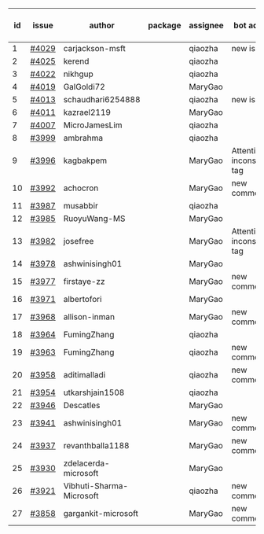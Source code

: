 | id | issue | author | package | assignee | bot advice | created date of issue | target release date | date from target |
| ------ | ------ | ------ | ------ | ------ | ------ | ------ | ------ | :-----: |
| 1 | [#4029](https://github.com/Azure/sdk-release-request/issues/4029) | carjackson-msft |  | qiaozha | new issue. | 04-11 | 04-28 |  |
| 2 | [#4025](https://github.com/Azure/sdk-release-request/issues/4025) | kerend |  | qiaozha |  | 04-10 | 04-28 |  |
| 3 | [#4022](https://github.com/Azure/sdk-release-request/issues/4022) | nikhgup |  | qiaozha |  | 04-06 | 04-28 |  |
| 4 | [#4019](https://github.com/Azure/sdk-release-request/issues/4019) | GalGoldi72 |  | MaryGao |  | 04-04 | 04-28 |  |
| 5 | [#4013](https://github.com/Azure/sdk-release-request/issues/4013) | schaudhari6254888 |  | qiaozha | new issue. | 04-04 | 04-28 |  |
| 6 | [#4011](https://github.com/Azure/sdk-release-request/issues/4011) | kazrael2119 |  | MaryGao |  | 04-04 |  | 0 |
| 7 | [#4007](https://github.com/Azure/sdk-release-request/issues/4007) | MicroJamesLim |  | qiaozha |  | 03-31 | 04-28 |  |
| 8 | [#3999](https://github.com/Azure/sdk-release-request/issues/3999) | ambrahma |  | qiaozha |  | 03-27 | 04-28 |  |
| 9 | [#3996](https://github.com/Azure/sdk-release-request/issues/3996) | kagbakpem |  | MaryGao | Attention to inconsistent tag | 03-26 | 04-28 |  |
| 10 | [#3992](https://github.com/Azure/sdk-release-request/issues/3992) | achocron |  | MaryGao | new comment. | 03-24 | 04-28 |  |
| 11 | [#3987](https://github.com/Azure/sdk-release-request/issues/3987) | musabbir |  | qiaozha |  | 03-23 | 04-28 |  |
| 12 | [#3985](https://github.com/Azure/sdk-release-request/issues/3985) | RuoyuWang-MS |  | MaryGao |  | 03-23 | 04-28 |  |
| 13 | [#3982](https://github.com/Azure/sdk-release-request/issues/3982) | josefree |  | MaryGao | Attention to inconsistent tag | 03-23 | 04-28 |  |
| 14 | [#3978](https://github.com/Azure/sdk-release-request/issues/3978) | ashwinisingh01 |  | MaryGao |  | 03-23 | 04-28 |  |
| 15 | [#3977](https://github.com/Azure/sdk-release-request/issues/3977) | firstaye-zz |  | MaryGao | new comment. | 03-22 | 04-28 |  |
| 16 | [#3971](https://github.com/Azure/sdk-release-request/issues/3971) | albertofori |  | MaryGao |  | 03-22 | 04-28 |  |
| 17 | [#3968](https://github.com/Azure/sdk-release-request/issues/3968) | allison-inman |  | MaryGao | new comment. | 03-22 | 04-28 |  |
| 18 | [#3964](https://github.com/Azure/sdk-release-request/issues/3964) | FumingZhang |  | qiaozha |  | 03-22 | 04-28 |  |
| 19 | [#3963](https://github.com/Azure/sdk-release-request/issues/3963) | FumingZhang |  | qiaozha | new comment. | 03-22 | 04-28 |  |
| 20 | [#3958](https://github.com/Azure/sdk-release-request/issues/3958) | aditimalladi |  | qiaozha | new comment. | 03-21 | 04-28 |  |
| 21 | [#3954](https://github.com/Azure/sdk-release-request/issues/3954) | utkarshjain1508 |  | qiaozha |  | 03-21 | 04-28 |  |
| 22 | [#3946](https://github.com/Azure/sdk-release-request/issues/3946) | Descatles |  | MaryGao |  | 03-17 | 04-28 |  |
| 23 | [#3941](https://github.com/Azure/sdk-release-request/issues/3941) | ashwinisingh01 |  | MaryGao | new comment. | 03-16 | 04-28 |  |
| 24 | [#3937](https://github.com/Azure/sdk-release-request/issues/3937) | revanthballa1188 |  | MaryGao | new comment. | 03-16 | 04-28 |  |
| 25 | [#3930](https://github.com/Azure/sdk-release-request/issues/3930) | zdelacerda-microsoft |  | MaryGao |  | 03-15 | 04-28 |  |
| 26 | [#3921](https://github.com/Azure/sdk-release-request/issues/3921) | Vibhuti-Sharma-Microsoft |  | qiaozha | new comment. | 03-10 | 04-28 |  |
| 27 | [#3858](https://github.com/Azure/sdk-release-request/issues/3858) | gargankit-microsoft |  | MaryGao | new comment. | 03-02 | 03-24 |  |
